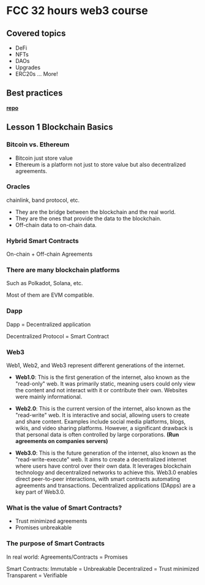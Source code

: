 # FCC 32 hours web3 course

## Covered topics

-   DeFi
-   NFTs
-   DAOs
-   Upgrades
-   ERC20s
    ... More!

## Best practices

**[repo](https://github.com/smartcontractkit/full-blockchain-solidity-course-js)**

## Lesson 1 Blockchain Basics

### Bitcoin vs. Ethereum

-   Bitcoin just store value
-   Ethereum is a platform not just to store value but also decentralized agreements.

### Oracles

chainlink, band protocol, etc.

-   They are the bridge between the blockchain and the real world.
-   They are the ones that provide the data to the blockchain.
-   Off-chain data to on-chain data.

### Hybrid Smart Contracts

On-chain + Off-chain Agreements

### There are many blockchain platforms

Such as Polkadot, Solana, etc.

Most of them are EVM compatible.

### Dapp

Dapp = Decentralized application

Decentralized Protocol = Smart Contract

### Web3

Web1, Web2, and Web3 represent different generations of the internet.

-   **Web1.0**: This is the first generation of the internet, also known as the "read-only" web. It was primarily static, meaning users could only view the content and not interact with it or contribute their own. Websites were mainly informational.

-   **Web2.0**: This is the current version of the internet, also known as the "read-write" web. It is interactive and social, allowing users to create and share content. Examples include social media platforms, blogs, wikis, and video sharing platforms. However, a significant drawback is that personal data is often controlled by large corporations.
    **(Run agreements on companies servers)**

-   **Web3.0**: This is the future generation of the internet, also known as the "read-write-execute" web. It aims to create a decentralized internet where users have control over their own data. It leverages blockchain technology and decentralized networks to achieve this. Web3.0 enables direct peer-to-peer interactions, with smart contracts automating agreements and transactions. Decentralized applications (DApps) are a key part of Web3.0.

### What is the value of Smart Contracts?

-   Trust minimized agreements
-   Promises unbreakable

### The purpose of Smart Contracts

In real world:
Agreements/Contracts = Promises

Smart Contracts:
Immutable = Unbreakable
Decentralized = Trust minimized
Transparent = Verifiable
